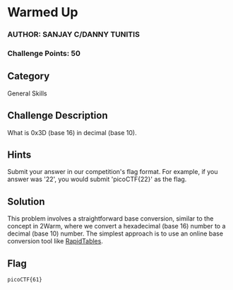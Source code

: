 # Warmed Up
### AUTHOR: SANJAY C/DANNY TUNITIS
### Challenge Points: 50

## Category
General Skills

## Challenge Description
What is 0x3D (base 16) in decimal (base 10).
## Hints
Submit your answer in our competition's flag format. For example, if you answer was '22', you would submit 'picoCTF{22}' as the flag.
## Solution
This problem involves a straightforward base conversion, similar to the concept in 2Warm, where we convert a hexadecimal (base 16) number to a decimal (base 10) number. The simplest approach is to use an online base conversion tool like [RapidTables](https://www.rapidtables.com/convert/number/hex-to-decimal.html). 
## Flag
`picoCTF{61}`